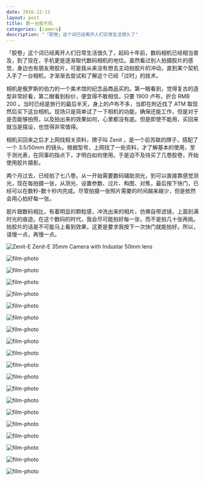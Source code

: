 ```yaml
---
date: 2016-12-12
layout: post
title: 第一台胶片机
categories: [camera]
description: "「胶卷」这个词已经离开人们日常生活很久了"
---
```


「胶卷」这个词已经离开人们日常生活很久了，起码十年前，数码相机已经相当普及，到了现在，手机更是逐渐取代数码相机的地位。虽然看过别人拍摄胶片的感觉，身边也有朋友用胶片，可是我从来没有想去主动拍胶片的冲动，直到某个契机入手了一台相机，才渐渐去尝试和了解这个已经「过时」的技术。

相机是俄罗斯的伯力的一个美术馆的纪念品商品买的。第一眼看到，觉得复古的造型非常好看，第二眼看到标价，便宜得不敢相信，只要 1900 卢布，折合 RMB 200 。当时已经是旅行的最后半天，身上的卢布不多，当即在附近找了 ATM 取现然后买下这台相机。现场只是简单试了一下相机的功能，确保还能工作，但是对于是否能够拍照，以及拍出来的效果如何，心里都没有底。但是即使不能用，买回来就当是摆设，也觉得非常值得。

相机买回来之后才上网找相关资料，牌子叫 Zenit ，是一个前苏联的牌子，搭配了一个 3.5/50mm 的镜头。根据型号，上网找了一些资料，才了解基本的使用，至于测光表，在同事的指点下，才明白如何使用。于是迫不及待买了几卷胶卷，开始使用胶片摄影。

两个月过去，已经拍了七八卷。从一开始需要数码辅助测光，到可以直接靠感觉测光，现在每拍摄一张，从测光、设置参数、过片、构图、对焦，最后按下快门，已经可以在数秒-数十秒内完成。尽管拍摄一张照片需要的时间越来越少，但是依然会用心拍好每一张。

胶片跟数码相比，有着明显的颗粒感，冲洗出来的相片，仿佛自带滤镜，上面刻满时光的痕迹。在这个数码的时代，我会尽可能拍好每一张，而不是拍几十张再挑。拍胶片的话是不可能马上看到效果，这更是要求我按下一次快门就能拍好。所以，请慢一点，再慢一点。

![Zenit-E](https://upload.wikimedia.org/wikipedia/commons/0/06/Zenit-E_Camera_with_Industar_50mm_lens.jpg)
Zenit-E 35mm Camera with Industar 50mm lens

![film-photo](/images/WechatIMG5.jpeg)

![film-photo](/images/WechatIMG6.jpeg)

![film-photo](/images/WechatIMG7.jpeg)

![film-photo](/images/WechatIMG8.jpeg)

![film-photo](/images/WechatIMG9.jpeg)

![film-photo](/images/WechatIMG10.jpeg)

![film-photo](/images/WechatIMG11.jpeg)

![film-photo](/images/WechatIMG12.jpeg)

![film-photo](/images/WechatIMG13.jpeg)

![film-photo](/images/WechatIMG14.jpeg)

![film-photo](/images/WechatIMG15.jpeg)

![film-photo](/images/WechatIMG16.jpeg)

![film-photo](/images/WechatIMG17.jpeg)

![film-photo](/images/WechatIMG18.jpeg)

![film-photo](/images/WechatIMG19.jpeg)

![film-photo](/images/WechatIMG20.jpeg)

![film-photo](/images/WechatIMG21.jpeg)

![film-photo](/images/WechatIMG22.jpeg)

![film-photo](/images/WechatIMG23.jpeg)
